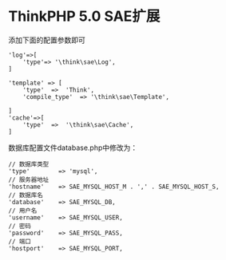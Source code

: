 ThinkPHP 5.0 SAE扩展
===============

添加下面的配置参数即可

~~~
'log'=>[
	'type'=> '\think\sae\Log',
]

'template' => [
	'type'	=>	'Think',
	'compile_type'	=> '\think\sae\Template',

]
'cache'=>[
	'type'  =>  '\think\sae\Cache',
]
~~~

数据库配置文件database.php中修改为：
~~~
// 数据库类型
'type'        => 'mysql',
// 服务器地址
'hostname'    => SAE_MYSQL_HOST_M . ',' . SAE_MYSQL_HOST_S,
// 数据库名
'database'    => SAE_MYSQL_DB,
// 用户名
'username'    => SAE_MYSQL_USER,
// 密码
'password'    => SAE_MYSQL_PASS,
// 端口
'hostport'    => SAE_MYSQL_PORT,
~~~
